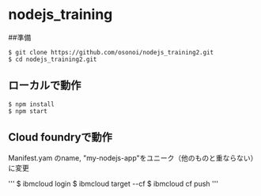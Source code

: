 # nodejs_training
##準備

```
$ git clone https://github.com/osonoi/nodejs_training2.git
$ cd nodejs_training2.git
```
## ローカルで動作

```
$ npm install
$ npm start
```

## Cloud foundryで動作

 Manifest.yam のname, "my-nodejs-app"をユニーク（他のものと重ならない）に変更

'''
$ ibmcloud login
$ ibmcloud target --cf
$ ibmcloud cf push
'''
